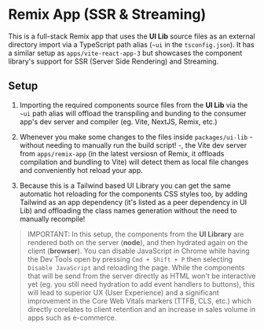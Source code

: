 # Remix App (SSR & Streaming)

This is a full-stack Remix app that uses the **UI Lib** source files as an external directory import via a TypeScript path alias (`~ui` in the `tsconfig.json`). It has a similar setup as `apps/vite-react-app-3` but showcases the component library's support for SSR (Server Side Rendering) and Streaming.

## Setup

1. Importing the required components source files from the **UI Lib** via the `~ui` path alias will offload the transpiling and bunding to the consumer app's dev server and compiler (eg. Vite, NextJS, Remix, etc.)

2. Whenever you make some changes to the files inside `packages/ui-lib` - without needing to manually run the build script! -, the Vite dev server from `apps/remix-app` (in the latest versiosn of Remix, it offloads compilation and bundling to Vite) will detect them as local file changes and conveniently hot reload your app.

3. Because this is a Tailwind based UI Library you can get the same automatic hot reloading for the components CSS styles too, by adding Tailwind as an app dependency (it's listed as a peer dependency in UI Lib) and offloading the class names generation without the need to manually recompile!

> IMPORTANT: In this setup, the components from the **UI Library** are rendered both on the server (**node**), and then hydrated again on the client (**browser**). You can disable JavaScript in Chrome while having the Dev Tools open by pressing `Cmd + Shift + P` then selecting `Disable JavaScript` and reloading the page. While the components that will be send from the server directly as HTML won't be interactive yet (eg. you still need hydration to add event handlers to buttons), this will lead to superior UX (User Experience) and a significant improvement in the Core Web Vitals markers (TTFB, CLS, etc.) which directly corelates to client retention and an increase in sales volume in apps such as e-commerce.

